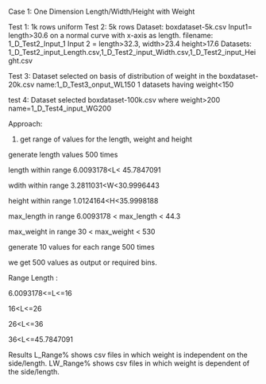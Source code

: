 Case 1: One Dimension Length/Width/Height with Weight

Test 1: 1k rows uniform
Test 2: 5k rows
Dataset: boxdataset-5k.csv
Input1= length>30.6 on a normal curve with x-axis as length. filename: 1_D_Test2_Input_1
Input 2 = length>32.3, width>23.4 height>17.6
Datasets: 1_D_Test2_input_Length.csv,1_D_Test2_input_Width.csv,1_D_Test2_input_Height.csv

Test 3: Dataset selected on basis of distribution of weight in the boxdataset-20k.csv name:1_D_Test3_onput_WL150
1 datasets having weight<150 

test 4: Dataset selected boxdataset-100k.csv where weight>200
name=1_D_Test4_input_WG200


Approach:

1) get range of values for the length, weight and height

generate length values 500 times

length within range   6.0093178<L< 45.7847091

wdith within range  3.2811031<W<30.9996443

height within range 1.0124164<H<35.9998188


max_length in range 6.0093178 < max_length < 44.3

max_weight in range  30 < max_weight < 530


generate 10 values for each range 500 times

we get 500 values as output or required bins.


Range Length :

6.0093178<=L<=16

16<L<=26

26<L<=36

36<L<=45.7847091

Results
L_Range% shows csv files in which weight is independent on the side/length.
LW_Range% shows csv files in which weight is dependent of the side/length.